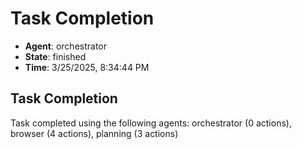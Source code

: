 # Task Completion

- **Agent**: orchestrator
- **State**: finished
- **Time**: 3/25/2025, 8:34:44 PM

## Task Completion

Task completed using the following agents: orchestrator (0 actions), browser (4 actions), planning (3 actions)

